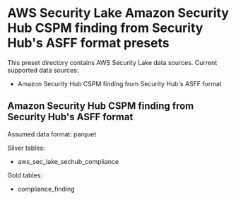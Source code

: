 
# AWS Security Lake Amazon Security Hub CSPM finding from Security Hub's ASFF format presets

This preset directory contains AWS Security Lake data sources. Current supported data sources:
- Amazon Security Hub CSPM finding from Security Hub's ASFF format

## Amazon Security Hub CSPM finding from Security Hub's ASFF format

Assumed data format: parquet

Silver tables:
- aws_sec_lake_sechub_compliance

Gold tables:
- compliance_finding
